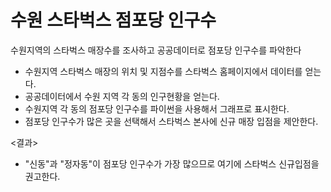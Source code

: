 # 수원 스타벅스 점포당 인구수
수원지역의 스타벅스 매장수를 조사하고 공공데이터로 점포당 인구수를 파악한다

- 수원지역 스타벅스 매장의 위치 및 지점수를 스타벅스 홈페이지에서 데이터를 얻는다.
- 공공데이터에서 수원 지역 각 동의 인구현황을 얻는다.
- 수원지역 각 동의 점포당 인구수를 파이썬을 사용해서 그래프로 표시한다.
- 점포당 인구수가 많은 곳을 선택해서 스타벅스 본사에 신규 매장 입점을 제안한다.

<결과>
- "신동"과 "정자동"이 점포당 인구수가 가장 많으므로 여기에 스타벅스 신규입점을 권고한다.
